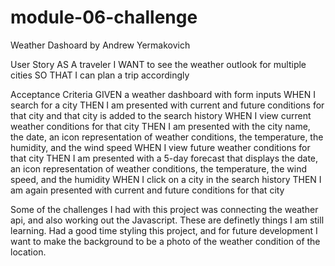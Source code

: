 # module-06-challenge
Weather Dashoard by Andrew Yermakovich

User Story
AS A traveler
I WANT to see the weather outlook for multiple cities
SO THAT I can plan a trip accordingly

Acceptance Criteria
GIVEN a weather dashboard with form inputs
WHEN I search for a city
THEN I am presented with current and future conditions for that city and that city is added to the search history
WHEN I view current weather conditions for that city
THEN I am presented with the city name, the date, an icon representation of weather conditions, the temperature, the humidity, and the wind speed
WHEN I view future weather conditions for that city
THEN I am presented with a 5-day forecast that displays the date, an icon representation of weather conditions, the temperature, the wind speed, and the humidity
WHEN I click on a city in the search history
THEN I am again presented with current and future conditions for that city

Some of the challenges I had with this project was connecting the weather api, and also working out the Javascript. These are definetly things I am still learning. Had a good time styling this project, and for future development I want to make the background to be a photo of the weather condition of the location.

